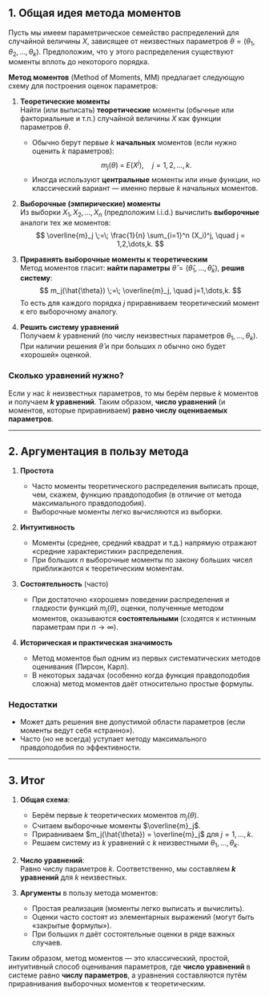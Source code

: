

## 1. Общая идея метода моментов

Пусть мы имеем параметрическое семейство распределений для случайной величины $X$, зависящее от неизвестных параметров $\theta = (\theta_1, \theta_2, \dots, \theta_k)$. Предположим, что у этого распределения существуют моменты вплоть до некоторого порядка.

**Метод моментов** (Method of Moments, MM) предлагает следующую схему для построения оценок параметров:

1. **Теоретические моменты**  
   Найти (или выписать) **теоретические** моменты (обычные или факториальные и т.п.) случайной величины $X$ как функции параметров $\theta$.  
   - Обычно берут первые $k$ **начальных** моментов (если нужно оценить $k$ параметров):
     $$
     m_j(\theta) \;=\; E\bigl(X^j\bigr), 
     \quad j = 1,2,\dots,k.
     $$
   - Иногда используют **центральные** моменты или иные функции, но классический вариант — именно первые $k$ начальных моментов.

2. **Выборочные (эмпирические) моменты**  
   Из выборки $X_1, X_2, \dots, X_n$ (предположим i.i.d.) вычислить **выборочные** аналоги тех же моментов:
     $$
     \overline{m}_j \;=\; \frac{1}{n} \sum_{i=1}^n (X_i)^j,
     \quad j = 1,2,\dots,k.
     $$

3. **Приравнять выборочные моменты к теоретическим**  
   Метод моментов гласит: **найти параметры** $\hat{\theta} = (\hat{\theta}_1,\dots,\hat{\theta}_k)$, **решив систему**:
     $$
     m_j(\hat{\theta}) \;=\; \overline{m}_j,
     \quad j=1,\dots,k.
     $$
   То есть для каждого порядка $j$ приравниваем теоретический момент к его выборочному аналогу.

4. **Решить систему уравнений**  
   Получаем $k$ уравнений (по числу неизвестных параметров $\theta_1,\dots,\theta_k$). При наличии решения $\hat{\theta}$ и при больших $n$ обычно оно будет «хорошей» оценкой.

### Сколько уравнений нужно?

Если у нас $k$ неизвестных параметров, то мы берём первые $k$ моментов и получаем **$k$ уравнений**. Таким образом, **число уравнений** (и моментов, которые приравниваем) **равно числу оцениваемых параметров**.

---

## 2. Аргументация в пользу метода

1. **Простота**  
   - Часто моменты теоретического распределения выписать проще, чем, скажем, функцию правдоподобия (в отличие от метода максимального правдоподобия).  
   - Выборочные моменты легко вычисляются из выборки.

2. **Интуитивность**  
   - Моменты (среднее, средний квадрат и т.д.) напрямую отражают «средние характеристики» распределения.  
   - При больших $n$ выборочные моменты по закону больших чисел приближаются к теоретическим моментам.

3. **Состоятельность** (часто)  
   - При достаточно «хорошем» поведении распределения и гладкости функций $m_j(\theta)$, оценки, полученные методом моментов, оказываются **состоятельными** (сходятся к истинным параметрам при $n \to \infty$).

4. **Историческая и практическая значимость**  
   - Метод моментов был одним из первых систематических методов оценивания (Пирсон, Карл).  
   - В некоторых задачах (особенно когда функция правдоподобия сложна) метод моментов даёт относительно простые формулы.

### Недостатки

- Может дать решения вне допустимой области параметров (если моменты ведут себя «странно»).  
- Часто (но не всегда) уступает методу максимального правдоподобия по эффективности.

---

## 3. Итог

1. **Общая схема**:  
   - Берём первые $k$ теоретических моментов $m_j(\theta)$.  
   - Считаем выборочные моменты $\overline{m}_j$.  
   - Приравниваем $m_j(\hat{\theta}) = \overline{m}_j$ для $j=1,\dots,k$.  
   - Решаем систему из $k$ уравнений с $k$ неизвестными $\theta_1,\dots,\theta_k$.

2. **Число уравнений**:  
   Равно числу параметров $k$. Соответственно, мы составляем **$k$ уравнений** для $k$ неизвестных.

3. **Аргументы** в пользу метода моментов:  
   - Простая реализация (моменты легко выписать и вычислить).  
   - Оценки часто состоят из элементарных выражений (могут быть «закрытые формулы»).  
   - При больших $n$ даёт состоятельные оценки в ряде важных случаев.

Таким образом, метод моментов — это классический, простой, интуитивный способ оценивания параметров, где **число уравнений** в системе равно **числу параметров**, а уравнения составляются путём приравнивания выборочных моментов к теоретическим.
